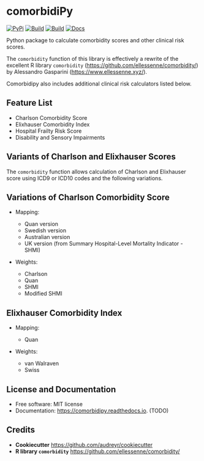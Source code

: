 comorbidiPy
===========

[![PyPi](https://img.shields.io/pypi/v/comorbidipy)](https://pypi.python.org/pypi/comorbidipy)
[![Build](https://github.com/vvcb/comorbidipy/actions/workflows/publish-to-pypi.yaml/badge.svg)](https://pypi.org/project/comorbidipy/)
[![Build](https://github.com/vvcb/comorbidipy/actions/workflows/publish-to-test-pypi.yaml/badge.svg)](https://test.pypi.org/project/comorbidipy)
[![Docs](https://readthedocs.org/projects/comorbidipy/badge/?version=latest)](https://comorbidipy.readthedocs.io/en/latest/?version=latest)

Python package to calculate comorbidity scores and other clinical risk scores.

The `comorbidity` function of this library is effectively a rewrite of the excellent R library `comorbidity` (<https://github.com/ellessenne/comorbidity/>) by Alessandro Gasparini (<https://www.ellessenne.xyz/>).

Comorbidipy also includes additional clinical risk calculators listed below.

Feature List
------------

- Charlson Comorbidity Score
- Elixhauser Comorbidity Index
- Hospital Frailty Risk Score
- Disability and Sensory Impairments

Variants of Charlson and Elixhauser Scores
------------------------------------------

The `comorbidity` function allows calculation of Charlson and Elixhauser score using ICD9 or ICD10 codes and the following variations.

Variations of Charlson Comorbidity Score
----------------------------------------

- Mapping:
  - Quan version
  - Swedish version
  - Australian version
  - UK version (from Summary Hospital-Level Mortality Indicator - SHMI)

- Weights:
  - Charlson
  - Quan
  - SHMI
  - Modified SHMI

Elixhauser Comorbidity Index
----------------------------

- Mapping:
  - Quan

- Weights:
  - van Walraven
  - Swiss

License and Documentation
-------------------------

- Free software: MIT license
- Documentation: <https://comorbidipy.readthedocs.io>. (TODO)

Credits
-------

- __Cookiecutter__ <https://github.com/audreyr/cookiecutter>
- __R library `comorbidity`__ <https://github.com/ellessenne/comorbidity/>
